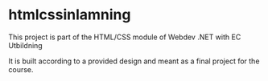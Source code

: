 # htmlcssinlamning

This project is part of the HTML/CSS module of Webdev .NET with EC Utbildning

It is built according to a provided design and meant as a final project for the course. 
